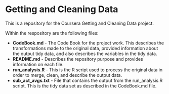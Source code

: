 Getting and Cleaning Data
=========================

This is a repository for the Coursera Getting and Cleaning Data project.  

Within the respository are the following files:
* **CodeBook.md** - The Code Book for the project work.  This describes the transformations made to the original data, provided information about the output tidy data, and also describes the variables in the tidy data.
* **README.md** - Describes the repository purpose and provides information on each file.
* **run_analysis.R** - This is the R script used to process the original data in order to merge, clean, and describe the output data.
* **sub_act_avgs.txt** - File that contains the output from the run_analysis.R script.  This is the tidy data set as described in the CodeBook.md file.
